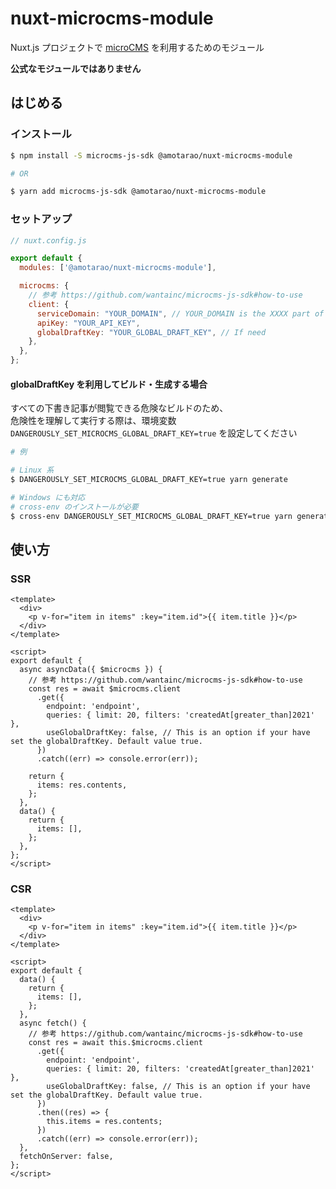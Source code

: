 # nuxt-microcms-module

Nuxt.js プロジェクトで [microCMS](https://microcms.io/) を利用するためのモジュール

**公式なモジュールではありません**


## はじめる

### インストール

```bash
$ npm install -S microcms-js-sdk @amotarao/nuxt-microcms-module

# OR

$ yarn add microcms-js-sdk @amotarao/nuxt-microcms-module
```


### セットアップ

```js
// nuxt.config.js

export default {
  modules: ['@amotarao/nuxt-microcms-module'],

  microcms: {
    // 参考 https://github.com/wantainc/microcms-js-sdk#how-to-use
    client: {
      serviceDomain: "YOUR_DOMAIN", // YOUR_DOMAIN is the XXXX part of XXXX.microcms.io
      apiKey: "YOUR_API_KEY",
      globalDraftKey: "YOUR_GLOBAL_DRAFT_KEY", // If need 
    },
  },
};
```


#### globalDraftKey を利用してビルド・生成する場合

すべての下書き記事が閲覧できる危険なビルドのため、  
危険性を理解して実行する際は、環境変数 `DANGEROUSLY_SET_MICROCMS_GLOBAL_DRAFT_KEY=true` を設定してください


```bash
# 例

# Linux 系
$ DANGEROUSLY_SET_MICROCMS_GLOBAL_DRAFT_KEY=true yarn generate

# Windows にも対応
# cross-env のインストールが必要
$ cross-env DANGEROUSLY_SET_MICROCMS_GLOBAL_DRAFT_KEY=true yarn generate
```


## 使い方

### SSR

```vue
<template>
  <div>
    <p v-for="item in items" :key="item.id">{{ item.title }}</p>
  </div>
</template>

<script>
export default {
  async asyncData({ $microcms }) {
    // 参考 https://github.com/wantainc/microcms-js-sdk#how-to-use
    const res = await $microcms.client
      .get({
        endpoint: 'endpoint',
        queries: { limit: 20, filters: 'createdAt[greater_than]2021' },
        useGlobalDraftKey: false, // This is an option if your have set the globalDraftKey. Default value true.
      })
      .catch((err) => console.error(err));

    return {
      items: res.contents,
    };
  },
  data() {
    return {
      items: [],
    };
  },
};
</script>
```


### CSR

```vue
<template>
  <div>
    <p v-for="item in items" :key="item.id">{{ item.title }}</p>
  </div>
</template>

<script>
export default {
  data() {
    return {
      items: [],
    };
  },
  async fetch() {
    // 参考 https://github.com/wantainc/microcms-js-sdk#how-to-use
    const res = await this.$microcms.client
      .get({
        endpoint: 'endpoint',
        queries: { limit: 20, filters: 'createdAt[greater_than]2021' },
        useGlobalDraftKey: false, // This is an option if your have set the globalDraftKey. Default value true.
      })
      .then((res) => {
        this.items = res.contents;
      })
      .catch((err) => console.error(err));
  },
  fetchOnServer: false,
};
</script>
```
